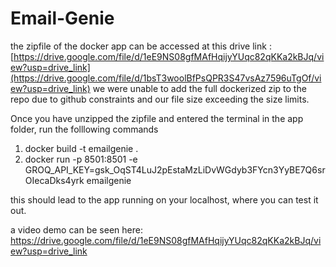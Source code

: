 # Email-Genie

the zipfile of the docker app can be accessed at this drive link : [https://drive.google.com/file/d/1eE9NS08gfMAfHqijyYUqc82qKKa2kBJq/view?usp=drive_link](https://drive.google.com/file/d/1bsT3woolBfPsQPR3S47vsAz7596uTgOf/view?usp=drive_link)
we were unable to add the full dockerized zip to the repo due to github constraints and our file size exceeding the size limits. 

Once you have unzipped the zipfile and entered the terminal in the app folder, run the folllowing commands
1. docker build -t emailgenie .
2. docker run -p 8501:8501 -e GROQ_API_KEY=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 emailgenie

this should lead to the app running on your localhost, where you can test it out.

a video demo can be seen here: https://drive.google.com/file/d/1eE9NS08gfMAfHqijyYUqc82qKKa2kBJq/view?usp=drive_link
